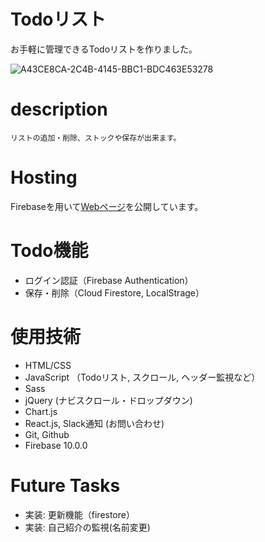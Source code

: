 # Todoリスト
<!-- 手書きの手帳だと、字の乱立やスペース確保のしづらさなど修正が面倒です。そこで -->
お手軽に管理できるTodoリストを作りました。

![A43CE8CA-2C4B-4145-BBC1-BDC463E53278](https://user-images.githubusercontent.com/67915047/100023253-fa20fc00-2e27-11eb-9a4f-e74bfaa29d3a.jpeg)

# description
```
リストの追加・削除、ストックや保存が出来ます。
```

# Hosting
Firebaseを用いて[Webページ](https://myfirstlp.web.app)を公開しています。

# Todo機能
- ログイン認証（Firebase Authentication）
- 保存・削除（Cloud Firestore, LocalStrage）

# 使用技術
- HTML/CSS
- JavaScript （Todoリスト, スクロール, ヘッダー監視など）
- Sass
- jQuery (ナビスクロール・ドロップダウン)
- Chart.js
- React.js, Slack通知 (お問い合わせ)
- Git, Github
- Firebase 10.0.0

# Future Tasks
- 実装: 更新機能（firestore）
- 実装: 自己紹介の監視(名前変更)

<!-- - リファクタ: Todolist -->
<!-- - 脳トレページ 結果集計 js -->
<!-- - 追加 テトリス css js -->
<!-- - 作成: 戦いの間（pokemon風） js -->
<!-- - ボタンの実装方法 -->
<!-- - ボタンの実装時のイベントリスナー止め方 -->

<!-- 2020/11/08 作成 -->
<!-- 11/09: 実装 Todoリスト フィルタリング -->
<!-- 11/17: 実装 Todoリスト めちゃ拡張 タブ Font class js... -->
<!-- 11/22: 実装 Readme, gitignore -->
<!-- 11/23: リファクタ Todoリスト UI, class化, icon表示切替 -->
<!-- 11/25: 実装 translate.js 日本語クラス追加・継承 -->
<!-- 11/28: リファクタ ネーミングが良くない (by ito) -->
<!-- 11/28: 作成 srcディレクトリ (by ito) -->
<!-- 2021 -->
<!-- 11/16: リファクタ translate.js 行数減(135 -> 126) -->
<!-- 11/16: 実装 画像監視 -->
<!-- 11/16: リファクタ chart.js 行数減(30%) -->
<!-- 11/22: リファクタ READE.md リンク化など -->
<!-- 11/22: リファクタ <head>内 faviconをファイル先頭へ -->
<!-- 11/23: リファクタ quiz.js ほぼ完成 -->
<!-- 11/24: リファクタ 脳トレHP_体裁, LPのCSS + 画像貼付 -->
<!-- 11/28: リファクタ カルーセル変更 jQuery -> js -->
<!-- 12/02: 変更 リポジトリ名 -->
<!-- 12/23: 修正 特徴部 overflow: hidden; -->
<!-- 12/24: 修正 ヘッダーscroll変更 jQuery -> js -->
<!-- 12/24: 実装 ヘッダー色監視 js -->
<!-- 12/24: 節約 写真解像度落とす 286.2MB -> 221.4MB -->
<!-- 12/25: 実装 ゲーム 神経衰弱 -->
